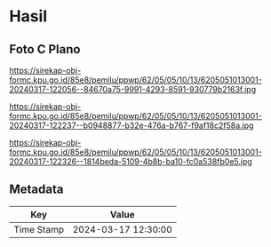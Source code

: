 # Hasil

## Foto C Plano

https://sirekap-obj-formc.kpu.go.id/85e8/pemilu/ppwp/62/05/05/10/13/6205051013001-20240317-122056--84670a75-9991-4293-8591-930779b2163f.jpg

https://sirekap-obj-formc.kpu.go.id/85e8/pemilu/ppwp/62/05/05/10/13/6205051013001-20240317-122237--b0948877-b32e-476a-b767-f9af18c2f58a.jpg

https://sirekap-obj-formc.kpu.go.id/85e8/pemilu/ppwp/62/05/05/10/13/6205051013001-20240317-122326--1814beda-5109-4b8b-ba10-fc0a538fb0e5.jpg


## Metadata

| Key        | Value               |
| ---------- | ------------------- |
| Time Stamp | 2024-03-17 12:30:00 |




